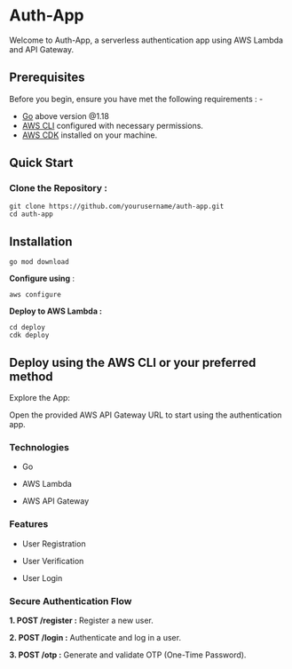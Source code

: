 # Auth-App

Welcome to Auth-App, a serverless authentication app using AWS Lambda and API Gateway.

## Prerequisites

Before you begin, ensure you have met the following requirements : -

- [Go](https://golang.org/doc/install) above version @1.18
- [AWS CLI](https://aws.amazon.com/cli/) configured with necessary permissions.
- [AWS CDK](https://docs.aws.amazon.com/cdk/latest/guide/getting_started.html) installed on your machine.

## Quick Start

### Clone the Repository :

```
git clone https://github.com/yourusername/auth-app.git
cd auth-app
```

## Installation

```
go mod download
```

**Configure using** :

```
aws configure
```

**Deploy to AWS Lambda :**

```
cd deploy
cdk deploy
```

## Deploy using the AWS CLI or your preferred method

Explore the App:

Open the provided AWS API Gateway URL to start using the authentication app.

### Technologies

- Go

- AWS Lambda
- AWS API Gateway

### Features

- User Registration

- User Verification

- User Login

### Secure Authentication Flow

**1. POST /register :** Register a new user.

**2. POST /login :** Authenticate and log in a user.

**3. POST /otp :** Generate and validate OTP (One-Time Password).
